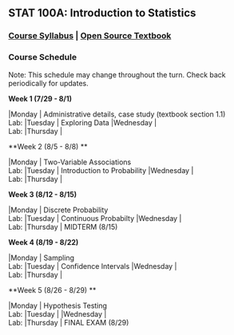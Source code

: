 ## STAT 100A: Introduction to Statistics
### <a href="https://lgpcappiello.github.io/teaching/stat100a/syllabus.pdf" target="blank">Course Syllabus</a> | <a href="https://www.openintro.org/stat/textbook.php?stat_book=os" target="blank">Open Source Textbook</a>

### Course Schedule
Note: This schedule may change throughout the turn. Check back periodically for updates. 

**Week 1 (7/29 - 8/1)**

|Monday     | Administrative details, case study (textbook section 1.1) 
              <br> Lab:
|Tuesday    | Exploring Data
|Wednesday  | 
              <br> Lab:
|Thursday   |

**Week 2 (8/5 - 8/8) **

|Monday     | Two-Variable Associations
              <br> Lab:
|Tuesday    | Introduction to Probability
|Wednesday  | 
              <br> Lab:
|Thursday   |

**Week 3 (8/12 - 8/15)**

|Monday     | Discrete Probability
              <br> Lab:
|Tuesday    | Continuous Probabilty
|Wednesday  | 
              <br> Lab:
|Thursday   | MIDTERM (8/15)

**Week 4 (8/19 - 8/22)**

|Monday     | Sampling
              <br> Lab:
|Tuesday    | Confidence Intervals
|Wednesday  | 
              <br> Lab:
|Thursday   |

**Week 5 (8/26 - 8/29) **

|Monday     | Hypothesis Testing
              <br> Lab:
|Tuesday    | 
|Wednesday  | 
              <br> Lab:
|Thursday   | FINAL EXAM (8/29)
